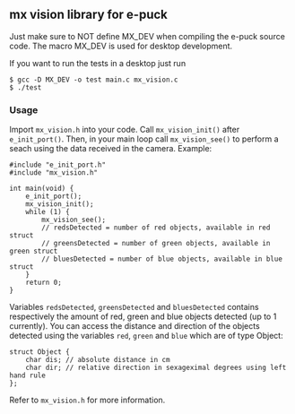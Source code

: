 ## mx vision library for e-puck

Just make sure to NOT define MX_DEV when compiling the e-puck source code.  The macro MX_DEV is used for desktop development.

If you want to run the tests in a desktop just run

    $ gcc -D MX_DEV -o test main.c mx_vision.c
    $ ./test

### Usage

Import ```mx_vision.h``` into your code. Call ```mx_vision_init()``` after ```e_init_port()```. Then, in your main loop call ```mx_vision_see()``` to perform a seach using the data received in the camera. Example:

    #include "e_init_port.h"
    #include "mx_vision.h"

    int main(void) {
    	e_init_port();
    	mx_vision_init();
    	while (1) {
    		mx_vision_see();
    		// redsDetected = number of red objects, available in red struct
    		// greensDetected = number of green objects, available in green struct
    		// bluesDetected = number of blue objects, available in blue struct
    	}
    	return 0;
    }

Variables ```redsDetected```, ```greensDetected``` and ```bluesDetected``` contains respectively the amount of red, green and blue objects detected (up to 1 currently). You can access the distance and direction of the objects detected using the variables ```red```, ```green``` and ```blue``` which are of type Object:

    struct Object {
    	char dis; // absolute distance in cm
    	char dir; // relative direction in sexageximal degrees using left hand rule
    };

Refer to ```mx_vision.h``` for more information.
